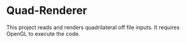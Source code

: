 # Quad-Renderer
This project reads and renders quadrilateral off file inputs. It requires OpenGL to execute the code.
